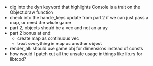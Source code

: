 - dig into the dyn keyword that highlights Console is a trait on the Object.draw function
- check into the handle_keys update from part 2 if we can just pass a map, or need the whole game
- part 2, objects should be a vec and not an array
- part 2 bonus at end:
    - create map as continuous vec
    - treat everything in map as another object
- render_all: should use game obj for dimensions instead of consts
- how would I patch out all the unsafe usage in things like lib.rs for libtcod?
